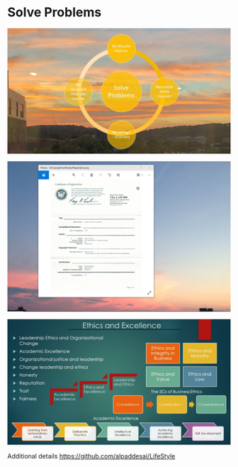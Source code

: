 # Solve Problems

![image](SolveProblems.jpg)

![image](USCopyrightCertificate.png)

![image](Ethics.jpg)

Additional details https://github.com/alpaddesai/LifeStyle
